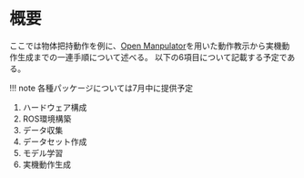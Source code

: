 # 概要

ここでは物体把持動作を例に、[Open Manpulator](https://emanual.robotis.com/docs/en/platform/openmanipulator_x/overview/)を用いた動作教示から実機動作生成までの一連手順について述べる。
以下の6項目について記載する予定である。

!!! note
    各種パッケージについては7月中に提供予定


1. ハードウェア構成
2. ROS環境構築
3. データ収集
4. データセット作成
5. モデル学習
6. 実機動作生成


<!-- ![動作教示例](img/om_teach.webp){: .center}
1. ハードウェア構成
2. ROS環境構築
3. データ収集
4. データセット作成
5. モデル学習
6. 実機動作生成
-->


